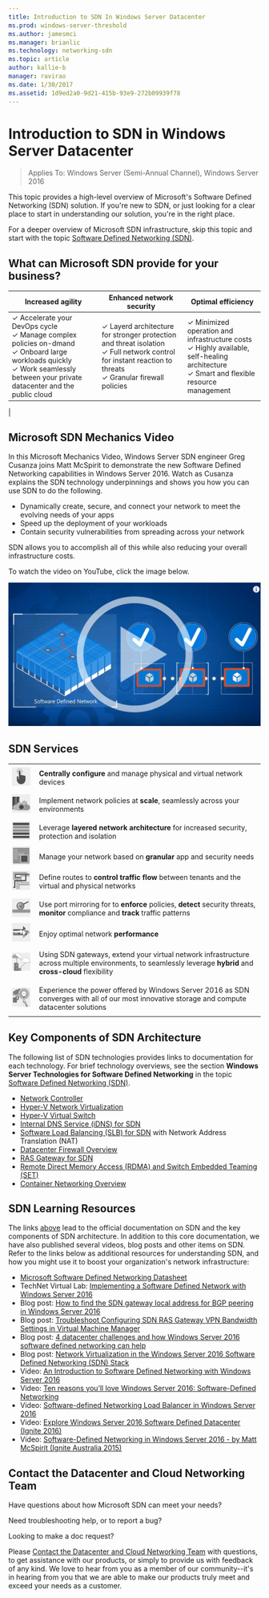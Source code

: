 ```yaml
---
title: Introduction to SDN In Windows Server Datacenter
ms.prod: windows-server-threshold
ms.author: jamesmci
ms.manager: brianlic
ms.technology: networking-sdn
ms.topic: article
author: kallie-b
manager: ravirao
ms.date: 1/30/2017
ms.assetid: 1d9ed2a0-9d21-415b-93e9-272b09939f78
---
```

# Introduction to SDN in Windows Server Datacenter

>Applies To: Windows Server (Semi-Annual Channel), Windows Server 2016

This topic provides a high\-level overview of Microsoft's Software Defined Networking \(SDN\) solution. If you're new to SDN, or just looking for a clear place to start in understanding our solution, you're in the right place.

For a deeper overview of Microsoft SDN infrastructure, skip this topic and start with the topic [Software Defined Networking (SDN)](software-defined-networking.md).

## What can Microsoft SDN provide for your business?
| Increased agility | Enhanced network security | Optimal efficiency |
| ----------- | --------- | ------|
| &#10003; Accelerate your DevOps cycle<br>&#10003; Manage complex policies on-dmand<br>&#10003; Onboard large workloads quickly<br>&#10003; Work seamlessly between your private datacenter and the public cloud | &#10003; Layerd architecture for stronger protection and threat isolation<br>&#10003; Full network control for instant reaction to threats<br>&#10003; Granular firewall policies | &#10003; Minimized operation and infrastructure costs<br>&#10003; Highly available, self-healing architecture<br>&#10003; Smart and flexible resource management |
|

## Microsoft SDN Mechanics Video

In this Microsoft Mechanics Video, Windows Server SDN engineer Greg Cusanza joins Matt McSpirit to demonstrate the new Software Defined Networking capabilities in Windows Server 2016. Watch as Cusanza explains the SDN technology underpinnings and shows you how you can use SDN to do the following.

- Dynamically create, secure, and connect your network to meet the evolving needs of your apps
- Speed up the deployment of your workloads
- Contain security vulnerabilities from spreading across your network

SDN allows you to accomplish all of this while also reducing your overall infrastructure costs.

To watch the video on YouTube, click the image below.

[![SDN Overview Video](./../media/Sdn-intro/sdn_video_thumbnail.png)](https://youtu.be/f501zUUcXD0)

## SDN Services
<table>
    <tr style="border: 0;">
        <td style="border: 0;">
            <img src="./../media/Sdn-intro/CentrallyConfigure.png" width="100">
        </td>
        <td style="padding: 10px; border: 0;">
		<b>Centrally configure</b> and manage physical and virtual network devices
        </td>
    </tr>
        <tr style="border: 0;">
            <td style="border: 0;">
                <img src="./../media/Sdn-intro/ImplementNetworkPolicies2.png" width="100">
            </td>
            <td style="padding: 10px; border: 0;">
	    	Implement network policies at <b>scale</b>, seamlessly across your environments
            </td>
        </tr>
	<tr style="border: 0;">
		<td style="border: 0;">
			<img src="./../media/Sdn-intro/LeverageLayered.png" width="100">
		</td>
		<td style="padding: 10px; border: 0;">
		Leverage <b>layered network architecture</b> for increased security, protection and isolation
		</td>
	</tr>
	<tr style="border: 0;">
		<td style="border: 0;">
			<img src="./../media/Sdn-intro/Segment.png" width="100">
		</td>
		<td style="padding: 10px; border: 0;">
			Manage your network based on <b>granular</b> app and security needs
		</td>
	</tr>
	<tr style="border: 0;">
		<td style="border: 0;">
			<img src="./../media/Sdn-intro/DefineRoutes.png" width="100">
		</td>
		<td style="padding: 10px; border: 0;">
		Define routes to <b>control traffic flow</b> between tenants and the virtual and physical networks
		</td>
	</tr>
	<tr style="border: 0;">
		<td style="border: 0;">
			<img src="./../media/Sdn-intro/PortMirroring.png" width="100">
		</td>
		<td style="padding: 10px; border: 0;">
		Use port mirroring for to <b>enforce</b> policies, <b>detect</b> security threats, <b>monitor</b> compliance and <b>track</b> traffic patterns
		</td>
	</tr>
	<tr style="border: 0;">
		<td style="border: 0;">
			<img src="./../media/Sdn-intro/EnjoyOptimal.png" width="100">
		</td>
		<td style="padding: 10px; border: 0;">
		Enjoy optimal network <b>performance</b>
		</td>
	</tr>
  <tr style="border: 0;">
    <td style="border: 0;">
      <img src="./../media/Sdn-intro/HybridCrossCloud.png" width="100">
    </td>
    <td style="padding: 10px; border: 0;">
    Using SDN gateways, extend your virtual network infrastructure across multiple environments, to seamlessly leverage <b>hybrid</b> and <b>cross-cloud</b> flexibility
  </tr>
	<tr style="border: 0;">
        <td style="border: 0;">
            <img src="./../media/Sdn-intro/ExperiencePower.png" width="100">
		</td>
		<td style="padding: 10px; border: 0;">
		Experience the power offered by Windows Server 2016 as SDN converges with all of our most innovative storage and compute datacenter solutions
		</td>
	</tr>
</table>

## Key Components of SDN Architecture

The following list of SDN technologies provides links to documentation for each technology. For brief technology overviews, see the section **Windows Server Technologies for Software Defined Networking** in the topic [Software Defined Networking (SDN)](https://technet.microsoft.com/windows-server-docs/networking/sdn/software-defined-networking#a-namebkmkwsawindows-server-technologies-for-software-defined-networking).

- [Network Controller](technologies/network-controller/Network-Controller.md)
- [Hyper-V Network Virtualization](technologies/hyper-v-network-virtualization/hyper-v-network-virtualization.md)
- [Hyper-V Virtual Switch](../../virtualization/hyper-v-virtual-switch/Hyper-V-Virtual-Switch.md)
- [Internal DNS Service (iDNS) for SDN](technologies/Idns-for-Sdn.md)
- [Software Load Balancing (SLB) for SDN](technologies/network-function-virtualization/software-load-balancing-for-sdn.md) with Network Address Translation \(NAT\)
- [Datacenter Firewall Overview](technologies/network-function-virtualization/Datacenter-Firewall-Overview.md)
- [RAS Gateway for SDN](technologies/network-function-virtualization/RAS-Gateway-for-Sdn.md)
- [Remote Direct Memory Access (RDMA) and Switch Embedded Teaming (SET)](../../virtualization/hyper-v-virtual-switch/RDMA-and-Switch-Embedded-Teaming.md)
- [Container Networking Overview](technologies/containers/Container-networking-overview.md)

## SDN Learning Resources
The links [above](https://docs.microsoft.com/en-us/windows-server/networking/sdn/sdn-intro#key-components-of-sdn-architecture) lead to the official documentation on SDN and the key components of SDN architecture. In addition to this core documentation, we have also published several videos, blog posts and other items on SDN. Refer to the links below as additional resources for understanding SDN, and how you might use it to boost your organization's network infrastructure:
- [Microsoft Software Defined Networking Datasheet](https://download.microsoft.com/download/1/5/A/15AC87E7-E99C-4E98-B6AF-9346790AD2DF/Software_Defined_Networking_is_built_in_with_Windows_Server_2016_solution_brief_EN_US.pdf)
- TechNet Virtual Lab: [Implementing a Software Defined Network with Windows Server 2016](http://msft.social/LryGa6)
- Blog post: [How to find the SDN gateway local address for BGP peering in Windows Server 2016](https://blogs.technet.microsoft.com/networking/2017/03/23/how-to-find-the-sdn-gateway-local-address-for-bgp-peering-in-windows-server-2016/)
- Blog post: [Troubleshoot Configuring SDN RAS Gateway VPN Bandwidth Settings in Virtual Machine Manager](https://blogs.technet.microsoft.com/networking/2017/03/06/troubleshoot-configuring-sdn-ras-gateway-vpn-bandwidth-settings-in-virtual-machine-manager/)
- Blog post: [4 datacenter challenges and how Windows Server 2016 software defined networking can help](https://blogs.technet.microsoft.com/hybridcloud/2015/11/04/4-datacenter-challenges-and-how-windows-server-2016-software-defined-networking-can-help/)
- Blog post: [Network Virtualization in the Windows Server 2016 Software Defined Networking (SDN) Stack](https://blogs.technet.microsoft.com/networking/2016/10/26/network-virtualization-with-ws2016-sdn/)
- Video: [An Introduction to Software Defined Networking with Windows Server 2016](https://www.youtube.com/watch?v=f501zUUcXD0)
- Video: [Ten reasons you’ll love Windows Server 2016: Software-Defined Networking](https://channel9.msdn.com/Blogs/windowsserver/Software-Defined-Networking)
- Video: [Software-defined Networking Load Balancer in Windows Server 2016](https://www.youtube.com/watch?v=5q3sEQN4GSM)
- Video: [Explore Windows Server 2016 Software Defined Datacenter (Ignite 2016)](https://www.youtube.com/watch?v=m5oOOsy539w)
- Video: [Software-Defined Networking in Windows Server 2016 - by Matt McSpirit (Ignite Australia 2015)](https://channel9.msdn.com/Events/Ignite/Australia-2015/INF324)

## Contact the Datacenter and Cloud Networking Team

Have questions about how Microsoft SDN can meet your needs?

Need troubleshooting help, or to report a bug?

Looking to make a doc request?

Please [Contact the Datacenter and Cloud Networking Team](contact-sdn-team.md) with questions, to get assistance with our products, or simply to provide us with feedback of any kind. We love to hear from you as a member of our community--it's in hearing from you that we are able to make our products truly meet and exceed your needs as a customer.
